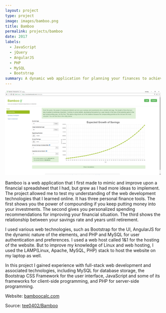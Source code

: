 ```yaml
---
layout: project
type: project
image: images/bamboo.png
title: Bamboo
permalink: projects/bamboo
date: 2017
labels:
  - JavaScript
  - jQuery
  - AngularJS
  - PHP
  - MySQL
  - Bootstrap
summary: A dynamic web application for planning your finances to achieve financial independence or retirement.
---
```


<img class="ui image" src="../images/website.png">

Bamboo is a web application that I first made to mimic and improve upon a financial spreadsheet that I had, but grew as I had more ideas to implement. The project allowed me to test my understanding of the web development technologies that I learned online. It has three personal finance tools. The first shows you the power of compounding if you keep putting money into your investments. The second gives you personalized spending recommendations for improving your financial situation. The third shows the relationship between your savings rate and years until retirement.

I used various web technologies, such as Bootstrap for the UI, AngularJS for the dynamic nature of the elements, and PHP and MySQL for user authentication and preferences. I used a web host called 1&1 for the hosting of the website. But to improve my knowledge of Linux and web hosting, I used the LAMP(Linux, Apache, MySQL, PHP) stack to host the website on my laptop as well.

In this project I gained experience with full-stack web development and associated technologies, including MySQL for database storage, the Bootstrap CSS Framework for the user interface, JavaScript and some of its frameworks for client-side programming, and PHP for server-side programming.
 
Website: <a href="https://www.bamboocalc.com">bamboocalc.com</a>

Source: <a href="https://github.com/tee0402/Bamboo"><i class="large github icon "></i>tee0402/Bamboo</a>

